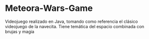 # Meteora-Wars-Game
Videojuego realizado en Java, tomando como referencia el clásico videojuego de la navecita. Tiene temática del espacio combinada con brujas y magia
